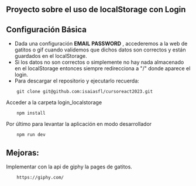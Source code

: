 ## Proyecto sobre el uso de localStorage con Login

## Configuración Básica

- Dada una configuración **EMAIL** **PASSWORD** , accederemos a la web de gatitos o gif cuando validemos que dichos datos son correctos y están guardados en el localStorage.
- Si los datos no son correctos o simplemente no hay nada almacenado en el localStorage entonces siempre redirecciona a "/" donde aparece el login.
- Para descargar el repositorio y ejecutarlo recuerda:
```ssh
	git clone git@github.com:isaiasfl/cursoreact2023.git
```
Acceder a la carpeta login_localstorage
```ssh	
	npm install
```
Por último para levantar la aplicación en modo desarrollador
```ssh
	npm run dev
```


## Mejoras:

Implementar con la api de giphy la pages de gatitos.
```
	https://giphy.com/
```

